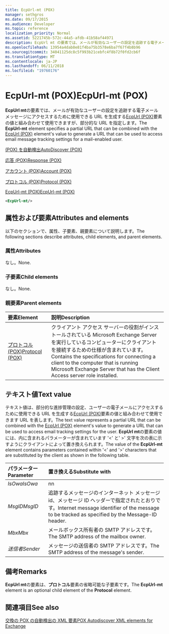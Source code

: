```yaml
---
title: EcpUrl-mt (POX)
manager: sethgros
ms.date: 09/17/2015
ms.audience: Developer
ms.topic: reference
localization_priority: Normal
ms.assetid: 5221745b-572c-44a5-afdb-41b58af44971
description: EcpUrl mt の要素では、メールが有効なユーザーの設定を追跡する電子メール メッセージにアクセスするために使用できる URL を生成する EcpUrl (POX) 要素の値と組み合わせて使用できますが、部分的な URL を指定します。
ms.openlocfilehash: 13954a4dab8e81f4ba75b3578e6ba7f67f4b8b96
ms.sourcegitcommit: 34041125dc8c5f993b21cebfc4f8b72f0fd2cb6f
ms.translationtype: MT
ms.contentlocale: ja-JP
ms.lasthandoff: 06/11/2018
ms.locfileid: "19760176"
---
```

# <a name="ecpurl-mt-pox"></a><span data-ttu-id="c6125-103">EcpUrl-mt (POX)</span><span class="sxs-lookup"><span data-stu-id="c6125-103">EcpUrl-mt (POX)</span></span>

<span data-ttu-id="c6125-104">**EcpUrl mt**の要素では、メールが有効なユーザーの設定を追跡する電子メール メッセージにアクセスするために使用できる URL を生成する[EcpUrl (POX)](ecpurl-pox.md)要素の値と組み合わせて使用できますが、部分的な URL を指定します。</span><span class="sxs-lookup"><span data-stu-id="c6125-104">The **EcpUrl-mt** element specifies a partial URL that can be combined with the [EcpUrl (POX)](ecpurl-pox.md) element's value to generate a URL that can be used to access email message tracking settings for a mail-enabled user.</span></span> 
  
[<span data-ttu-id="c6125-105">(POX) を自動検出</span><span class="sxs-lookup"><span data-stu-id="c6125-105">AutoDiscover (POX)</span></span>](autodiscover-pox.md)
  
[<span data-ttu-id="c6125-106">応答 (POX)</span><span class="sxs-lookup"><span data-stu-id="c6125-106">Response (POX)</span></span>](response-pox.md)
  
[<span data-ttu-id="c6125-107">アカウント (POX)</span><span class="sxs-lookup"><span data-stu-id="c6125-107">Account (POX)</span></span>](account-pox.md)
  
[<span data-ttu-id="c6125-108">プロトコル (POX)</span><span class="sxs-lookup"><span data-stu-id="c6125-108">Protocol (POX)</span></span>](protocol-pox.md)
  
[<span data-ttu-id="c6125-109">EcpUrl-mt (POX)</span><span class="sxs-lookup"><span data-stu-id="c6125-109">EcpUrl-mt (POX)</span></span>](ecpurl-mt-pox.md)
  
```XML
<EcpUrl-mt/>
```

## <a name="attributes-and-elements"></a><span data-ttu-id="c6125-110">属性および要素</span><span class="sxs-lookup"><span data-stu-id="c6125-110">Attributes and elements</span></span>

<span data-ttu-id="c6125-111">以下のセクションで、属性、子要素、親要素について説明します。</span><span class="sxs-lookup"><span data-stu-id="c6125-111">The following sections describe attributes, child elements, and parent elements.</span></span>
  
### <a name="attributes"></a><span data-ttu-id="c6125-112">属性</span><span class="sxs-lookup"><span data-stu-id="c6125-112">Attributes</span></span>

<span data-ttu-id="c6125-113">なし。</span><span class="sxs-lookup"><span data-stu-id="c6125-113">None.</span></span>
  
### <a name="child-elements"></a><span data-ttu-id="c6125-114">子要素</span><span class="sxs-lookup"><span data-stu-id="c6125-114">Child elements</span></span>

<span data-ttu-id="c6125-115">なし。</span><span class="sxs-lookup"><span data-stu-id="c6125-115">None.</span></span>
  
### <a name="parent-elements"></a><span data-ttu-id="c6125-116">親要素</span><span class="sxs-lookup"><span data-stu-id="c6125-116">Parent elements</span></span>

|<span data-ttu-id="c6125-117">**要素**</span><span class="sxs-lookup"><span data-stu-id="c6125-117">**Element**</span></span>|<span data-ttu-id="c6125-118">**説明**</span><span class="sxs-lookup"><span data-stu-id="c6125-118">**Description**</span></span>|
|:-----|:-----|
|[<span data-ttu-id="c6125-119">プロトコル (POX)</span><span class="sxs-lookup"><span data-stu-id="c6125-119">Protocol (POX)</span></span>](protocol-pox.md) <br/> |<span data-ttu-id="c6125-120">クライアント アクセス サーバーの役割がインストールされている Microsoft Exchange Server を実行しているコンピューターにクライアントを接続するための仕様が含まれています。</span><span class="sxs-lookup"><span data-stu-id="c6125-120">Contains the specifications for connecting a client to the computer that is running Microsoft Exchange Server that has the Client Access server role installed.</span></span>  <br/> |
   
## <a name="text-value"></a><span data-ttu-id="c6125-121">テキスト値</span><span class="sxs-lookup"><span data-stu-id="c6125-121">Text value</span></span>

<span data-ttu-id="c6125-122">テキスト値は、部分的な進捗管理の設定、ユーザーの電子メールにアクセスするために使用できる URL を生成する[EcpUrl (POX)](ecpurl-pox.md)要素の値と組み合わせて使用できます URL を表します。</span><span class="sxs-lookup"><span data-stu-id="c6125-122">The text value represents a partial URL that can be combined with the [EcpUrl (POX)](ecpurl-pox.md) element's value to generate a URL that can be used to access email tracking settings for the user.</span></span> <span data-ttu-id="c6125-123">**EcpUrl mt**の要素の値には、内に含まれるパラメーターが含まれています '<' と' >' 文字を次の表に示すようにクライアントによって置き換えられます。</span><span class="sxs-lookup"><span data-stu-id="c6125-123">The value of the **EcpUrl-mt** element contains parameters contained within '<' and '>' characters that are substituted by the client as shown in the following table.</span></span> 
  
|<span data-ttu-id="c6125-124">**パラメーター**</span><span class="sxs-lookup"><span data-stu-id="c6125-124">**Parameter**</span></span>|<span data-ttu-id="c6125-125">**置き換える**</span><span class="sxs-lookup"><span data-stu-id="c6125-125">**Substitute with**</span></span>|
|:-----|:-----|
| <span data-ttu-id="c6125-126">_IsOwa_</span><span class="sxs-lookup"><span data-stu-id="c6125-126">_IsOwa_</span></span> <br/> |<span data-ttu-id="c6125-127">n</span><span class="sxs-lookup"><span data-stu-id="c6125-127">n</span></span>  <br/> |
| <span data-ttu-id="c6125-128">_MsgID_</span><span class="sxs-lookup"><span data-stu-id="c6125-128">_MsgID_</span></span> <br/> |<span data-ttu-id="c6125-129">追跡するメッセージのインターネット メッセージ id、メッセージ ID ヘッダーで指定されたとおりです。</span><span class="sxs-lookup"><span data-stu-id="c6125-129">Internet message identifier of the message to be tracked as specified by the Message-ID header.</span></span>  <br/> |
| <span data-ttu-id="c6125-130">_Mbx_</span><span class="sxs-lookup"><span data-stu-id="c6125-130">_Mbx_</span></span> <br/> |<span data-ttu-id="c6125-131">メールボックス所有者の SMTP アドレスです。</span><span class="sxs-lookup"><span data-stu-id="c6125-131">The SMTP address of the mailbox owner.</span></span>  <br/> |
| <span data-ttu-id="c6125-132">_送信者_</span><span class="sxs-lookup"><span data-stu-id="c6125-132">_Sender_</span></span> <br/> |<span data-ttu-id="c6125-133">メッセージの送信者の SMTP アドレスです。</span><span class="sxs-lookup"><span data-stu-id="c6125-133">The SMTP address of the message's sender.</span></span>  <br/> |
   
## <a name="remarks"></a><span data-ttu-id="c6125-134">備考</span><span class="sxs-lookup"><span data-stu-id="c6125-134">Remarks</span></span>

<span data-ttu-id="c6125-135">**EcpUrl mt**の要素は、**プロトコル**要素の省略可能な子要素です。</span><span class="sxs-lookup"><span data-stu-id="c6125-135">The **EcpUrl-mt** element is an optional child element of the **Protocol** element.</span></span> 
  
## <a name="see-also"></a><span data-ttu-id="c6125-136">関連項目</span><span class="sxs-lookup"><span data-stu-id="c6125-136">See also</span></span>



[<span data-ttu-id="c6125-137">交換の POX の自動検出の XML 要素</span><span class="sxs-lookup"><span data-stu-id="c6125-137">POX Autodiscover XML elements for Exchange</span></span>](pox-autodiscover-xml-elements-for-exchange.md)

